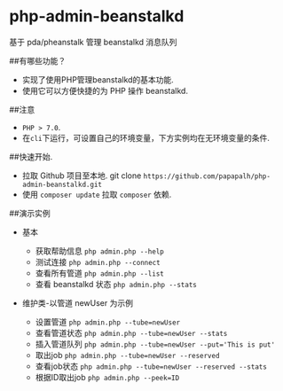 # php-admin-beanstalkd
基于 pda/pheanstalk 管理 beanstalkd 消息队列

##有哪些功能？
* 实现了使用PHP管理beanstalkd的基本功能.
* 使用它可以方便快捷的为 PHP 操作 beanstalkd.

##注意
* `PHP > 7.0`.
* 在`cli`下运行，可设置自己的环境变量，下方实例均在无环境变量的条件.

##快速开始.
* 拉取 Github 项目至本地. git clone `https://github.com/papapalh/php-admin-beanstalkd.git`
* 使用 `composer update` 拉取 `composer` 依赖.

##演示实例
* 基本
  * 获取帮助信息 `php admin.php --help`
  * 测试连接  `php admin.php --connect`
  * 查看所有管道 `php admin.php --list`
  * 查看 beanstalkd 状态 `php admin.php --stats`


* 维护类-以管道 newUser 为示例
  * 设置管道 `php admin.php --tube=newUser`
  * 查看管道状态 `php admin.php --tube=newUser --stats`
  * 插入管道队列 `php admin.php --tube=newUser --put='This is put'`
  * 取出job `php admin.php --tube=newUser --reserved`
  * 查看job状态 `php admin.php --tube=newUser --reserved --stats`
  * 根据ID取出job `php admin.php --peek=ID`
